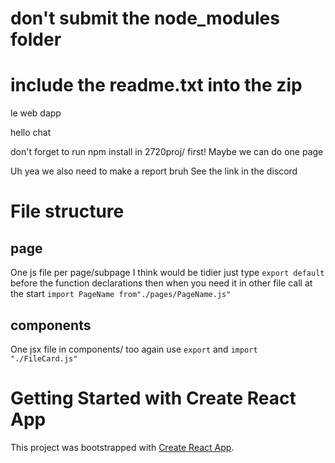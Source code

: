 # don't submit the node_modules folder

# include the readme.txt into the zip

le web dapp

hello chat

don't forget to run npm install in 2720proj/ first!
Maybe we can do one page

Uh yea we also need to make a report bruh
See the link in the discord

# File structure

## page

One js file per page/subpage I think would be tidier
just type `export default` before the function declarations
then when you need it in other file call at the start `import PageName from"./pages/PageName.js"`

## components

One jsx file in components/ too
again use `export` and `import "./FileCard.js"`

# Getting Started with Create React App

This project was bootstrapped with [Create React App](https://github.com/facebook/create-react-app).
